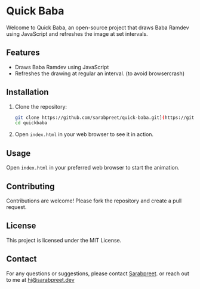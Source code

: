 # Quick Baba

Welcome to Quick Baba, an open-source project that draws Baba Ramdev using JavaScript and refreshes the image at set intervals.

## Features

- Draws Baba Ramdev using JavaScript
- Refreshes the drawing at regular an interval. (to avoid browsercrash) 

## Installation

1. Clone the repository:
   ```sh
   git clone https://github.com/sarabpreet/quick-baba.git](https://github.com/Sarabpreet/quickbaba.git
   cd quickbaba
   ```

2. Open `index.html` in your web browser to see it in action.

## Usage

Open `index.html` in your preferred web browser to start the animation.

## Contributing

Contributions are welcome! Please fork the repository and create a pull request.

## License

This project is licensed under the MIT License.

## Contact

For any questions or suggestions, please contact [Sarabpreet](https://github.com/sarabpreet). or reach out to me at hi@sarabpreet.dev

